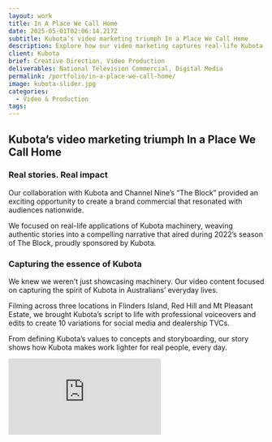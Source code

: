 ```yaml
---
layout: work
title: In A Place We Call Home
date: 2025-05-01T02:06:14.217Z
subtitle: Kubota’s video marketing triumph In a Place We Call Home
description: Explore how our video marketing captures real-life Kubota experiences in a national TV commercial
client: Kubota
brief: Creative Direction, Video Production
deliverables: National Television Commercial, Digital Media
permalink: /portfolio/in-a-place-we-call-home/
image: kubota-slider.jpg
categories:
  - Video & Production
tags:
---
```


## Kubota’s video marketing triumph In a Place We Call Home

### Real stories. Real impact

Our collaboration with Kubota and Channel Nine’s “The Block” provided an exciting opportunity to create a brand commercial that resonated with audiences nationwide.

We focused on real-life applications of Kubota machinery, weaving authentic stories into a compelling narrative that aired during 2022’s season of The Block, proudly sponsored by Kubota.

### Capturing the essence of Kubota

We knew we weren’t just showcasing machinery. Our video content focused on capturing the spirit of Kubota in Australians’ everyday lives.

Filming across three locations in Flinders Island, Red Hill and Mt Pleasant Estate, we brought Kubota’s script to life with professional voiceovers and edits to create 10 variations for social media and dealership TVCs.

From defining Kubota’s values to concepts and storyboarding, our story shows how Kubota makes work lighter for real people, every day.

<div class='embed-container'><iframe src='https://www.youtube.com/embed/p2mbqGrVdY0' frameborder='0' allowfullscreen></iframe></div>
